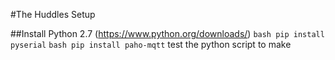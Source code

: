 #The Huddles Setup

##Install Python 2.7 (https://www.python.org/downloads/)
```bash pip install pyserial```
```bash pip install paho-mqtt```
test the python script to make 
